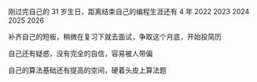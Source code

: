 刚过完自己的 31 岁生日，距离结束自己的编程生涯还有 4 年 2022 2023 2024 2025 2026

补齐自己的短板，稍微在复习下就去面试，争取这个月底，开始投简历

自己还有疑惑，没有完全的自信，容易被人带偏

自己的算法基础还有提高的空间，硬着头皮上算法题

